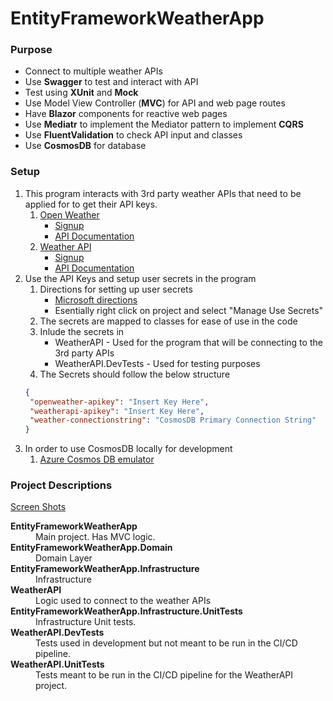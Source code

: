 ﻿# EntityFrameworkWeatherApp

### Purpose

- Connect to multiple weather APIs
- Use **Swagger** to test and interact with API
- Test using **XUnit** and **Mock**
- Use Model View Controller (**MVC**) for API and web page routes
- Have **Blazor** components for reactive web pages
- Use **Mediatr** to implement the Mediator pattern to implement **CQRS**
- Use **FluentValidation** to check API input and classes
- Use **CosmosDB** for database

### Setup

1. This program interacts with 3rd party weather APIs that need to be applied for to get their API keys.
   1. [Open Weather](https://openweathermap.org/)
      - [Signup](https://home.openweathermap.org/users/sign_up)
      - [API Documentation](https://openweathermap.org/current)
   2. [Weather API](https://www.weatherapi.com/)
      - [Signup](https://www.weatherapi.com/signup.aspx)
      - [API Documentation](https://www.weatherapi.com/docs/)
2. Use the API Keys and setup user secrets in the program
   1. Directions for setting up user secrets
      - [Microsoft directions](https://learn.microsoft.com/en-us/aspnet/core/security/app-secrets?view=aspnetcore-8.0&tabs=windows#manage-user-secrets-with-visual-studio)
      - Esentially right click on project and select "Manage Use Secrets"
   2. The secrets are mapped to classes for ease of use in the code
   3. Inlude the secrets in
      - WeatherAPI - Used for the program that will be connecting to the 3rd party APIs
      - WeatherAPI.DevTests - Used for testing purposes
   4. The Secrets should follow the below structure
   ```json
   {
	"openweather-apikey": "Insert Key Here",
	"weatherapi-apikey": "Insert Key Here",
	"weather-connectionstring": "CosmosDB Primary Connection String"
   }
   ```
3. In order to use CosmosDB locally for development
	1. [Azure Cosmos DB emulator](https://learn.microsoft.com/en-us/azure/cosmos-db/emulator)

### Project Descriptions

[Screen Shots](SCREEENSHOTS.md)

<dl>
	<dt><b>EntityFrameworkWeatherApp</b></dt>
	<dd>Main project. Has MVC logic.</dd>
	<dt><b>EntityFrameworkWeatherApp.Domain</b></dt>
	<dd>Domain Layer</dd>
	<dt><b>EntityFrameworkWeatherApp.Infrastructure</b></dt>
	<dd>Infrastructure</dd>
	<dt><b>WeatherAPI</b></dt>
	<dd>Logic used to connect to the weather APIs</dd>
	<dt><b>EntityFrameworkWeatherApp.Infrastructure.UnitTests</b></dt>
	<dd>Infrastructure Unit tests.</dd>
	<dt><b>WeatherAPI.DevTests</b></dt>
	<dd>Tests used in development but not meant to be run in the CI/CD pipeline.</dd>
	<dt><b>WeatherAPI.UnitTests</b></dt>
	<dd>Tests meant to be run in the CI/CD pipeline for the WeatherAPI project.</dd>
</dl>

